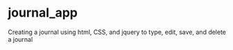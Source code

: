 # journal_app
Creating a journal using html, CSS, and jquery to type, edit, save, and delete a journal
